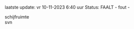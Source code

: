laatste update: 
vr 10-11-2023  6:40   uur 
Status: FAALT - fout - 
<div class="service Y">schijfruimte</div><div class="service R">svn</div>